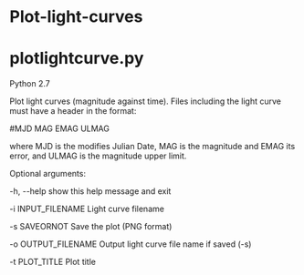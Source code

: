 # Plot-light-curves

# plotlightcurve.py

Python 2.7 

Plot light curves (magnitude against time).  Files including the light curve must have a header in the format:

#MJD MAG EMAG ULMAG 

where MJD is the modifies Julian Date, MAG is the magnitude and EMAG its error, and ULMAG is the magnitude upper limit.

Optional arguments:

  -h, --help          show this help message and exit
  
  -i INPUT_FILENAME   Light curve filename
  
  -s SAVEORNOT        Save the plot (PNG format)
  
  -o OUTPUT_FILENAME  Output light curve file name if saved (-s)
  
  -t PLOT_TITLE       Plot title
